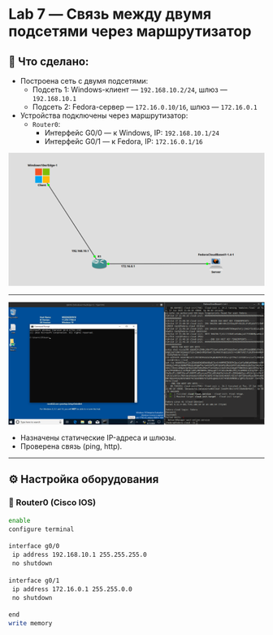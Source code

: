 # Lab 7 — Связь между двумя подсетями через маршрутизатор

## 🔧 Что сделано:

- Построена сеть с двумя подсетями:
  - Подсеть 1: Windows-клиент — `192.168.10.2/24`, шлюз — `192.168.10.1`
  - Подсеть 2: Fedora-сервер — `172.16.0.10/16`, шлюз — `172.16.0.1`
- Устройства подключены через маршрутизатор:
  - `Router0`:
    - Интерфейс G0/0 — к Windows, IP: `192.168.10.1/24`
    - Интерфейс G0/1 — к Fedora, IP: `172.16.0.1/16`

![topology](images/topology.png)

---

![start](images/start.png)


- Назначены статические IP-адреса и шлюзы.
- Проверена связь (ping, http).

---

## ⚙ Настройка оборудования

### 🔸 Router0 (Cisco IOS)

```bash
enable
configure terminal

interface g0/0
 ip address 192.168.10.1 255.255.255.0
 no shutdown

interface g0/1
 ip address 172.16.0.1 255.255.0.0
 no shutdown

end
write memory
